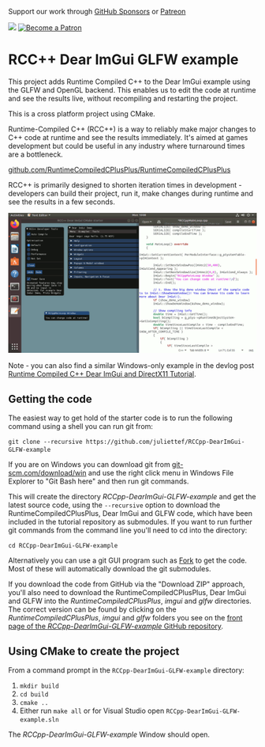 Support our work through [GitHub Sponsors](https://github.com/sponsors/dougbinks) or [Patreon](https://www.patreon.com/enkisoftware)

[<img src="https://img.shields.io/static/v1?logo=github&label=Github&message=Sponsor&color=#ea4aaa" width="200"/>](https://github.com/sponsors/dougbinks)    [<img src="https://c5.patreon.com/external/logo/become_a_patron_button@2x.png" alt="Become a Patron" width="150"/>](https://www.patreon.com/enkisoftware)


# RCC++ Dear ImGui GLFW example

This project adds Runtime Compiled C++ to the Dear ImGui example using the GLFW and OpenGL backend. This enables us to edit the code at runtime and see the results live, without recompiling and restarting the project. 

This is a cross platform project using CMake.

Runtime-Compiled C++ (RCC++) is a way to reliably make major changes to C++ code at runtime and see the results immediately. It's aimed at games development but could be useful in any industry where turnaround times are a bottleneck.

[github.com/RuntimeCompiledCPlusPlus/RuntimeCompiledCPlusPlus](https://github.com/RuntimeCompiledCPlusPlus/RuntimeCompiledCPlusPlus)

RCC++ is primarily designed to shorten iteration times in development - developers can build their project, run it, make changes during runtime and see the results in a few seconds.

![Short teaser of Runtime Compiled C++ Dear ImGui example running on Linux](https://github.com/juliettef/Media/blob/master/RCCpp-DearImGui-example.gif)

Note - you can also find a similar Windows-only example in the devlog post [Runtime Compiled C++ Dear ImGui and DirectX11 Tutorial](https://www.enkisoftware.com/devlogpost-20200202-1-Runtime-Compiled-C++-Dear-ImGui-and-DirectX11-Tutorial).

## Getting the code

The easiest way to get hold of the starter code is to run the following command using a shell you can run git from:

```
git clone --recursive https://github.com/juliettef/RCCpp-DearImGui-GLFW-example
```

If you are on Windows you can download git from [git-scm.com/download/win](https://git-scm.com/download/win) and use the right click menu in Windows File Explorer to "Git Bash here" and then run git commands.

This will create the directory _RCCpp-DearImGui-GLFW-example_ and get the latest source code, using the ```--recursive``` option to download the RuntimeCompiledCPlusPlus, Dear ImGui and GLFW code, which have been included in the tutorial repository as submodules. If you want to run further git commands from the command line you'll need to cd into the directory:

```
cd RCCpp-DearImGui-GLFW-example
```

Alternatively you can use a git GUI program such as [Fork](https://git-fork.com/) to get the code. Most of these will automatically download the git submodules.

If you download the code from GitHub via the "Download ZIP" approach, you'll also need to download the RuntimeCompiledCPlusPlus, Dear ImGui and GLFW into the _RuntimeCompiledCPlusPlus_, _imgui_ and _glfw_ directories. The correct version can be found by clicking on the _RuntimeCompiledCPlusPlus_, _imgui_ and _glfw_ folders you see on the [front page of the _RCCpp-DearImGui-GLFW-example_ GitHub repository](https://github.com/juliettef/RCCpp-DearImGui-GLFW-example).

## Using CMake to create the project

From a command prompt in the `RCCpp-DearImGui-GLFW-example` directory:
1. `mkdir build`
1. `cd build`
1. `cmake ..`
1. Either run `make all` or for Visual Studio open `RCCpp-DearImGui-GLFW-example.sln`
    
The _RCCpp-DearImGui-GLFW-example_ Window should open.
